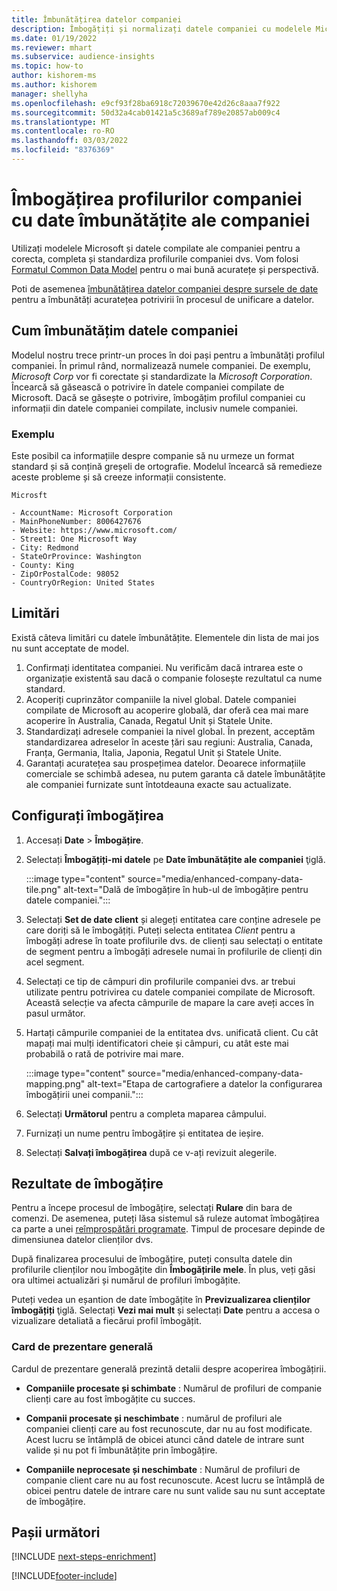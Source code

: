 ```yaml
---
title: Îmbunătățirea datelor companiei
description: Îmbogățiți și normalizați datele companiei cu modelele Microsoft.
ms.date: 01/19/2022
ms.reviewer: mhart
ms.subservice: audience-insights
ms.topic: how-to
author: kishorem-ms
ms.author: kishorem
manager: shellyha
ms.openlocfilehash: e9cf93f28ba6918c72039670e42d26c8aaa7f922
ms.sourcegitcommit: 50d32a4cab01421a5c3689af789e20857ab009c4
ms.translationtype: MT
ms.contentlocale: ro-RO
ms.lasthandoff: 03/03/2022
ms.locfileid: "8376369"
---
```

# <a name="enrichment-of-company-profiles-with-enhanced-company-data"></a>Îmbogățirea profilurilor companiei cu date îmbunătățite ale companiei

Utilizați modelele Microsoft și datele compilate ale companiei pentru a corecta, completa și standardiza profilurile companiei dvs. Vom folosi [Formatul Common Data Model](/common-data-model/schema/core/applicationcommon/account) pentru o mai bună acuratețe și perspectivă.

Poti de asemenea [îmbunătățirea datelor companiei despre sursele de date](data-sources-enrichment.md) pentru a îmbunătăți acuratețea potrivirii în procesul de unificare a datelor. 

## <a name="how-we-enhance-company-data"></a>Cum îmbunătățim datele companiei

Modelul nostru trece printr-un proces în doi pași pentru a îmbunătăți profilul companiei. În primul rând, normalizează numele companiei. De exemplu, *Microsoft Corp* vor fi corectate și standardizate la *Microsoft Corporation*. Încearcă să găsească o potrivire în datele companiei compilate de Microsoft. Dacă se găsește o potrivire, îmbogățim profilul companiei cu informații din datele companiei compilate, inclusiv numele companiei.


### <a name="example"></a>Exemplu

Este posibil ca informațiile despre companie să nu urmeze un format standard și să conțină greșeli de ortografie. Modelul încearcă să remedieze aceste probleme și să creeze informații consistente.

```Input
Microsft
```

```Output
- AccountName: Microsoft Corporation
- MainPhoneNumber: 8006427676
- Website: https://www.microsoft.com/
- Street1: One Microsoft Way
- City: Redmond
- StateOrProvince: Washington
- County: King
- ZipOrPostalCode: 98052
- CountryOrRegion: United States
```

## <a name="limitations"></a>Limitări

Există câteva limitări cu datele îmbunătățite. Elementele din lista de mai jos nu sunt acceptate de model.

1.  Confirmați identitatea companiei. Nu verificăm dacă intrarea este o organizație existentă sau dacă o companie folosește rezultatul ca nume standard.
2.  Acoperiți cuprinzător companiile la nivel global. Datele companiei compilate de Microsoft au acoperire globală, dar oferă cea mai mare acoperire în Australia, Canada, Regatul Unit și Statele Unite.
3.  Standardizați adresele companiei la nivel global. În prezent, acceptăm standardizarea adreselor în aceste țări sau regiuni: Australia, Canada, Franța, Germania, Italia, Japonia, Regatul Unit și Statele Unite.
4.  Garantați acuratețea sau prospețimea datelor. Deoarece informațiile comerciale se schimbă adesea, nu putem garanta că datele îmbunătățite ale companiei furnizate sunt întotdeauna exacte sau actualizate.

## <a name="configure-the-enrichment"></a>Configurați îmbogățirea

1. Accesați **Date** > **Îmbogățire**.

1. Selectați **Îmbogățiți-mi datele** pe **Date îmbunătățite ale companiei** ţiglă.

   :::image type="content" source="media/enhanced-company-data-tile.png" alt-text="Dală de îmbogățire în hub-ul de îmbogățire pentru datele companiei.":::

1. Selectați **Set de date client** și alegeți entitatea care conține adresele pe care doriți să le îmbogățiți. Puteți selecta entitatea *Client* pentru a îmbogăți adrese în toate profilurile dvs. de clienți sau selectați o entitate de segment pentru a îmbogăți adresele numai în profilurile de clienți din acel segment.

1. Selectați ce tip de câmpuri din profilurile companiei dvs. ar trebui utilizate pentru potrivirea cu datele companiei compilate de Microsoft. Această selecție va afecta câmpurile de mapare la care aveți acces în pasul următor.

1.  Hartați câmpurile companiei de la entitatea dvs. unificată client. Cu cât mapați mai mulți identificatori cheie și câmpuri, cu atât este mai probabilă o rată de potrivire mai mare.

    :::image type="content" source="media/enhanced-company-data-mapping.png" alt-text="Etapa de cartografiere a datelor la configurarea îmbogățirii unei companii.":::

1. Selectați **Următorul** pentru a completa maparea câmpului.

1. Furnizați un nume pentru îmbogățire și entitatea de ieșire.

1. Selectați **Salvați îmbogățirea** după ce v-ați revizuit alegerile.

## <a name="enrichment-results"></a>Rezultate de îmbogățire

Pentru a începe procesul de îmbogățire, selectați **Rulare** din bara de comenzi. De asemenea, puteți lăsa sistemul să ruleze automat îmbogățirea ca parte a unei [reîmprospătări programate](system.md#schedule-tab). Timpul de procesare depinde de dimensiunea datelor clienților dvs.

După finalizarea procesului de îmbogățire, puteți consulta datele din profilurile clienților nou îmbogățite din **Îmbogățirile mele**. În plus, veți găsi ora ultimei actualizări și numărul de profiluri îmbogățite.

Puteți vedea un eșantion de date îmbogățite în **Previzualizarea clienților îmbogățiți** ţiglă. Selectați **Vezi mai mult** și selectați **Date** pentru a accesa o vizualizare detaliată a fiecărui profil îmbogățit.

### <a name="overview-card"></a>Card de prezentare generală

Cardul de prezentare generală prezintă detalii despre acoperirea îmbogățirii. 

* **Companiile procesate și schimbate** : Numărul de profiluri de companie clienți care au fost îmbogățite cu succes.

* **Companii procesate și neschimbate** : numărul de profiluri ale companiei clienți care au fost recunoscute, dar nu au fost modificate. Acest lucru se întâmplă de obicei atunci când datele de intrare sunt valide și nu pot fi îmbunătățite prin îmbogățire.

* **Companiile neprocesate și neschimbate** : Numărul de profiluri de companie client care nu au fost recunoscute. Acest lucru se întâmplă de obicei pentru datele de intrare care nu sunt valide sau nu sunt acceptate de îmbogățire.

## <a name="next-steps"></a>Pașii următori

[!INCLUDE [next-steps-enrichment](../includes/next-steps-enrichment.md)]

[!INCLUDE[footer-include](../includes/footer-banner.md)]
